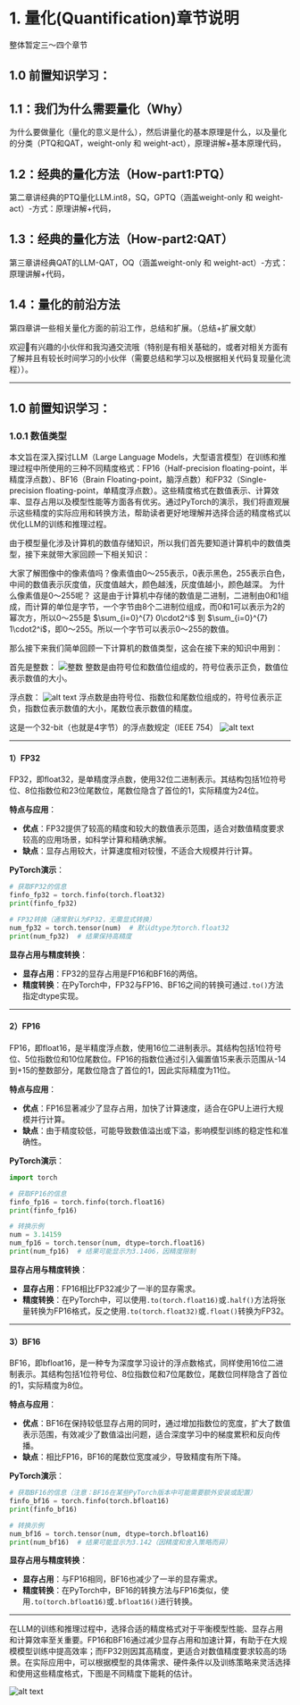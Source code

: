 # 1. 量化(Quantification)章节说明

整体暂定三～四个章节

## 1.0 前置知识学习：

## 1.1：我们为什么需要量化（Why）
为什么要做量化（量化的意义是什么），然后讲量化的基本原理是什么，以及量化的分类（PTQ和QAT，weight-only 和 weight-act），原理讲解+基本原理代码，

## 1.2：经典的量化方法（How-part1:PTQ）
第二章讲经典的PTQ量化LLM.int8，SQ，GPTQ（涵盖weight-only 和 weight-act）-方式：原理讲解+代码，

## 1.3：经典的量化方法（How-part2:QAT）
第三章讲经典QAT的LLM-QAT，OQ（涵盖weight-only 和 weight-act）-方式：原理讲解+代码，

## 1.4：量化的前沿方法
第四章讲一些相关量化方面的前沿工作，总结和扩展。（总结+扩展文献）

欢迎👏有兴趣的小伙伴和我沟通交流哦（特别是有相关基础的，或者对相关方面有了解并且有较长时间学习的小伙伴（需要总结和学习以及根据相关代码复现量化流程））。

---
## 1.0 前置知识学习：

### 1.0.1 数值类型
本文旨在深入探讨LLM（Large Language Models，大型语言模型）在训练和推理过程中所使用的三种不同精度格式：FP16（Half-precision floating-point，半精度浮点数）、BF16（Brain Floating-point，脑浮点数）和FP32（Single-precision floating-point，单精度浮点数）。这些精度格式在数值表示、计算效率、显存占用以及模型性能等方面各有优劣。通过PyTorch的演示，我们将直观展示这些精度的实际应用和转换方法，帮助读者更好地理解并选择合适的精度格式以优化LLM的训练和推理过程。

由于模型量化涉及计算机的数值存储知识，所以我们首先要知道计算机中的数值类型，接下来就带大家回顾一下相关知识：

大家了解图像中的像素值吗？像素值由0～255表示，0表示黑色，255表示白色，中间的数值表示灰度值，灰度值越大，颜色越浅，灰度值越小，颜色越深。
为什么像素值是0～255呢？
这是由于计算机中存储的数值是二进制，二进制由0和1组成，而计算的单位是字节，一个字节由8个二进制位组成，而0和1可以表示为2的幂次方，所以0～255是 $\sum_{i=0}^{7} 0\cdot2^i$ 到 $\sum_{i=0}^{7} 1\cdot2^i$，即0～255。所以一个字节可以表示0～255的数值。

那么接下来我们简单回顾一下计算机的数值类型，这会在接下来的知识中用到：

首先是整数：
![整数](image-4.png)
整数是由符号位和数值位组成的，符号位表示正负，数值位表示数值的大小。

浮点数：
![alt text](image-5.png)
浮点数是由符号位、指数位和尾数位组成的，符号位表示正负，指数位表示数值的大小，尾数位表示数值的精度。

这是一个32-bit（也就是4字节）的浮点数规定（IEEE 754）
![alt text](image-6.png)

---

#### 1）FP32

FP32，即float32，是单精度浮点数，使用32位二进制表示。其结构包括1位符号位、8位指数位和23位尾数位，尾数位隐含了首位的1，实际精度为24位。

**特点与应用**：

- **优点**：FP32提供了较高的精度和较大的数值表示范围，适合对数值精度要求较高的应用场景，如科学计算和精确求解。
- **缺点**：显存占用较大，计算速度相对较慢，不适合大规模并行计算。

**PyTorch演示**：

```python
# 获取FP32的信息
finfo_fp32 = torch.finfo(torch.float32)
print(finfo_fp32)

# FP32转换（通常默认为FP32，无需显式转换）
num_fp32 = torch.tensor(num)  # 默认dtype为torch.float32
print(num_fp32)  # 结果保持高精度
```

**显存占用与精度转换**：

- **显存占用**：FP32的显存占用是FP16和BF16的两倍。
- **精度转换**：在PyTorch中，FP32与FP16、BF16之间的转换可通过`.to()`方法指定dtype实现。

---

#### 2）FP16

FP16，即float16，是半精度浮点数，使用16位二进制表示。其结构包括1位符号位、5位指数位和10位尾数位。FP16的指数位通过引入偏置值15来表示范围从-14到+15的整数部分，尾数位隐含了首位的1，因此实际精度为11位。

**特点与应用**：

- **优点**：FP16显著减少了显存占用，加快了计算速度，适合在GPU上进行大规模并行计算。
- **缺点**：由于精度较低，可能导致数值溢出或下溢，影响模型训练的稳定性和准确性。

**PyTorch演示**：

```python
import torch

# 获取FP16的信息
finfo_fp16 = torch.finfo(torch.float16)
print(finfo_fp16)

# 转换示例
num = 3.14159
num_fp16 = torch.tensor(num, dtype=torch.float16)
print(num_fp16)  # 结果可能显示为3.1406，因精度限制
```

**显存占用与精度转换**：

- **显存占用**：FP16相比FP32减少了一半的显存需求。
- **精度转换**：在PyTorch中，可以使用`.to(torch.float16)`或`.half()`方法将张量转换为FP16格式，反之使用`.to(torch.float32)`或`.float()`转换为FP32。

---

#### 3）BF16

BF16，即bfloat16，是一种专为深度学习设计的浮点数格式，同样使用16位二进制表示。其结构包括1位符号位、8位指数位和7位尾数位，尾数位同样隐含了首位的1，实际精度为8位。

**特点与应用**：

- **优点**：BF16在保持较低显存占用的同时，通过增加指数位的宽度，扩大了数值表示范围，有效减少了数值溢出问题，适合深度学习中的梯度累积和反向传播。
- **缺点**：相比FP16，BF16的尾数位宽度减少，导致精度有所下降。

**PyTorch演示**：

```python
# 获取BF16的信息（注意：BF16在某些PyTorch版本中可能需要额外安装或配置）
finfo_bf16 = torch.finfo(torch.bfloat16)
print(finfo_bf16)

# 转换示例
num_bf16 = torch.tensor(num, dtype=torch.bfloat16)
print(num_bf16)  # 结果可能显示为3.142（因精度和舍入策略而异）
```

**显存占用与精度转换**：

- **显存占用**：与FP16相同，BF16也减少了一半的显存需求。
- **精度转换**：在PyTorch中，BF16的转换方法与FP16类似，使用`.to(torch.bfloat16)`或`.bfloat16()`进行转换。

---

在LLM的训练和推理过程中，选择合适的精度格式对于平衡模型性能、显存占用和计算效率至关重要。FP16和BF16通过减少显存占用和加速计算，有助于在大规模模型训练中提高效率；而FP32则因其高精度，更适合对数值精度要求较高的场景。在实际应用中，可以根据模型的具体需求、硬件条件以及训练策略来灵活选择和使用这些精度格式，下图是不同精度下能耗的估计。

![alt text](image-3.png)


